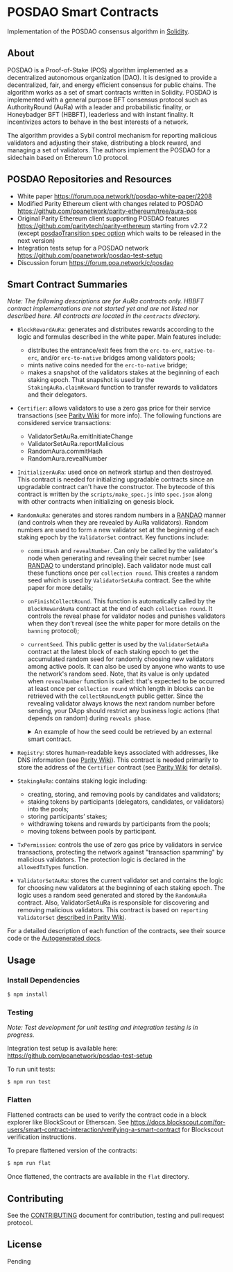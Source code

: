 # POSDAO Smart Contracts

Implementation of the POSDAO consensus algorithm in [Solidity](https://solidity.readthedocs.io).

## About

POSDAO is a Proof-of-Stake (POS) algorithm implemented as a decentralized autonomous organization (DAO). It is designed to provide a decentralized, fair, and energy efficient consensus for public chains. The algorithm works as a set of smart contracts written in Solidity. POSDAO is implemented with a general purpose BFT consensus protocol such as AuthorityRound (AuRa) with a leader and probabilistic finality, or Honeybadger BFT (HBBFT), leaderless and with instant finality. It incentivizes actors to behave in the best interests of a network.

The algorithm provides a Sybil control mechanism for reporting malicious validators and adjusting their stake, distributing a block reward, and managing a set of validators. The authors implement the POSDAO for a sidechain based on Ethereum 1.0 protocol.

## POSDAO Repositories and Resources

- White paper https://forum.poa.network/t/posdao-white-paper/2208
- Modified Parity Ethereum client with changes related to POSDAO https://github.com/poanetwork/parity-ethereum/tree/aura-pos
- Original Parity Ethereum client supporting POSDAO features https://github.com/paritytech/parity-ethereum starting from v2.7.2 (except [posdaoTransition spec option](https://github.com/paritytech/parity-ethereum/pull/11245) which waits to be released in the next version)
- Integration tests setup for a POSDAO network https://github.com/poanetwork/posdao-test-setup
- Discussion forum https://forum.poa.network/c/posdao

## Smart Contract Summaries

_Note: The following descriptions are for AuRa contracts only. HBBFT contract implementations are not started yet and are not listed nor described here. All contracts are located in the `contracts` directory._

- `BlockRewardAuRa`: generates and distributes rewards according to the logic and formulas described in the white paper. Main features include:
  - distributes the entrance/exit fees from the `erc-to-erc`, `native-to-erc`, and/or `erc-to-native` bridges among validators pools;
  - mints native coins needed for the `erc-to-native` bridge;
  - makes a snapshot of the validators stakes at the beginning of each staking epoch. That snapshot is used by the `StakingAuRa.claimReward` function to transfer rewards to validators and their delegators.

- `Certifier`: allows validators to use a zero gas price for their service transactions (see [Parity Wiki](https://wiki.parity.io/Permissioning.html#gas-price) for more info). The following functions are considered service transactions:
  - ValidatorSetAuRa.emitInitiateChange
  - ValidatorSetAuRa.reportMalicious
  - RandomAura.commitHash
  - RandomAura.revealNumber

- `InitializerAuRa`: used once on network startup and then destroyed. This contract is needed for initializing upgradable contracts since an upgradable contract can't have the constructor. The bytecode of this contract is written by the `scripts/make_spec.js` into `spec.json` along with other contracts when initializing on genesis block.

- `RandomAuRa`: generates and stores random numbers in a [RANDAO](https://github.com/randao/randao) manner (and controls when they are revealed by AuRa validators). Random numbers are used to form a new validator set at the beginning of each staking epoch by the `ValidatorSet` contract. Key functions include:
  - `commitHash` and `revealNumber`. Can only be called by the validator's node when generating and revealing their secret number (see [RANDAO](https://github.com/randao/randao) to understand principle). Each validator node must call these functions once per `collection round`. This creates a random seed which is used by `ValidatorSetAuRa` contract. See the white paper for more details;
  - `onFinishCollectRound`. This function is automatically called by the `BlockRewardAuRa` contract at the end of each `collection round`. It controls the reveal phase for validator nodes and punishes validators when they don’t reveal (see the white paper for more details on the `banning` protocol);
  - `currentSeed`. This public getter is used by the `ValidatorSetAuRa` contract at the latest block of each staking epoch to get the accumulated random seed for randomly choosing new validators among active pools. It can also be used by anyone who wants to use the network's random seed. Note, that its value is only updated when `revealNumber` function is called: that's expected to be occurred at least once per `collection round` which length in blocks can be retrieved with the `collectRoundLength` public getter. Since the revealing validator always knows the next random number before sending, your DApp should restrict any business logic actions (that depends on random) during `reveals phase`.

    <details>
    <summary>An example of how the seed could be retrieved by an external smart contract.</summary>

    ```solidity
    pragma solidity 0.5.11;


    interface IPOSDAORandom {
        function collectRoundLength() external view returns(uint256);
        function currentSeed() external view returns(uint256);
    }

    contract Example {
        IPOSDAORandom private _posdaoRandomContract; // address of RandomAuRa contract
        uint256 private _seed;
        uint256 private _seedLastBlock;
        uint256 private _updateInterval;

        constructor(IPOSDAORandom _randomContract) public {
            require(_randomContract != IPOSDAORandom(0));
            _posdaoRandomContract = _randomContract;
            _seed = _randomContract.currentSeed();
            _seedLastBlock = block.number;
            _updateInterval = _randomContract.collectRoundLength();
            require(_updateInterval != 0);
        }

        function useSeed() public {
            if (_wasSeedUpdated()) {
                // using updated _seed ...
            } else {
                // using _seed ...
            }
        }

        function _wasSeedUpdated() private returns(bool) {
            if (block.number - _seedLastBlock <= _updateInterval) {
                return false;
            }

            _updateInterval = _posdaoRandomContract.collectRoundLength();

            uint256 remoteSeed = _posdaoRandomContract.currentSeed();
            if (remoteSeed != _seed) {
                _seed = remoteSeed;
                _seedLastBlock = block.number;
                return true;
            }
            return false;
        }
    }
    ```
    </details>

- `Registry`: stores human-readable keys associated with addresses, like DNS information (see [Parity Wiki](https://wiki.parity.io/Parity-name-registry.html)). This contract is needed primarily to store the address of the `Certifier` contract (see [Parity Wiki](https://wiki.parity.io/Permissioning.html#gas-price) for details).

- `StakingAuRa`: contains staking logic including:
  - creating, storing, and removing pools by candidates and validators;
  - staking tokens by participants (delegators, candidates, or validators) into the pools;
  - storing participants’ stakes;
  - withdrawing tokens and rewards by participants from the pools;
  - moving tokens between pools by participant.

- `TxPermission`: controls the use of zero gas price by validators in service transactions, protecting the network against "transaction spamming" by malicious validators. The protection logic is declared in the `allowedTxTypes` function.

- `ValidatorSetAuRa`: stores the current validator set and contains the logic for choosing new validators at the beginning of each staking epoch. The logic uses a random seed generated and stored by the `RandomAuRa` contract. Also, ValidatorSetAuRa is responsible for discovering and removing malicious validators. This contract is based on `reporting ValidatorSet` [described in Parity Wiki](https://wiki.parity.io/Validator-Set.html#reporting-contract).

For a detailed description of each function of the contracts, see their source code or the [Autogenerated docs](https://poanetwork.github.io/posdao-contracts/docs/).

## Usage

### Install Dependencies

```bash
$ npm install
```

### Testing

_Note: Test development for unit testing and integration testing is in progress._

Integration test setup is available here: https://github.com/poanetwork/posdao-test-setup

To run unit tests:

```bash
$ npm run test 
```

### Flatten

Flattened contracts can be used to verify the contract code in a block explorer like BlockScout or Etherscan. See https://docs.blockscout.com/for-users/smart-contract-interaction/verifying-a-smart-contract for Blockscout verification instructions.

To prepare flattened version of the contracts:

```bash
$ npm run flat
```

Once flattened, the contracts are available in the `flat` directory.

## Contributing

See the [CONTRIBUTING](CONTRIBUTING.md) document for contribution, testing and pull request protocol.

## License

Pending
